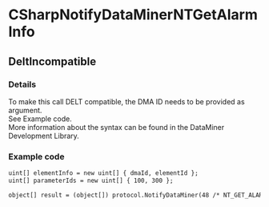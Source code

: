 ﻿---  
uid: Validator_3_26_1  
---

# CSharpNotifyDataMinerNTGetAlarmInfo

## DeltIncompatible

### Details

To make this call DELT compatible, the DMA ID needs to be provided as argument.  
See Example code.  
More information about the syntax can be found in the DataMiner Development Library.

### Example code

```xml
uint[] elementInfo = new uint[] { dmaId, elementId };
uint[] parameterIds = new uint[] { 100, 300 };

object[] result = (object[]) protocol.NotifyDataMiner(48 /* NT_GET_ALARM_INFO */, elementInfo, parameterIds);
```
